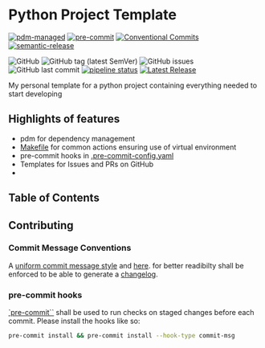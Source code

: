<!-- omit in toc -->
# Python Project Template

[![pdm-managed](https://img.shields.io/badge/pdm-managed-blueviolet)](https://pdm-project.org)
[![pre-commit](https://img.shields.io/badge/pre--commit-enabled-brightgreen?logo=pre-commit&logoColor=white)](https://github.com/pre-commit/pre-commit)
[![Conventional Commits](https://img.shields.io/badge/Conventional%20Commits-1.0.0-yellow.svg)](https://conventionalcommits.org)
[![semantic-release](https://img.shields.io/badge/%20%20%F0%9F%93%A6%F0%9F%9A%80-semantic--release-e10079.svg)](https://github.com/semantic-release/semantic-release)

![GitHub](https://img.shields.io/github/license/MultifokalHirn/python_template_repo)
![GitHub tag (latest SemVer)](https://img.shields.io/github/v/tag/MultifokalHirn/python_template_repo)
![GitHub issues](https://img.shields.io/github/issues/MultifokalHirn/python_template_repo)
![GitHub last commit](https://img.shields.io/github/last-commit/MultifokalHirn/python_template_repo)
[![pipeline status](https://gitlab.com/MultifokalHirn/python_template_repo/badges/main/pipeline.svg?ignore_skipped=true)](https://gitlab.com/MultifokalHirn/python_template_repo/-/commits/main)
[![Latest Release](https://gitlab.com/MultifokalHirn/python_template_repo/-/badges/release.svg)](https://gitlab.com/MultifokalHirn/python_template_repo/-/releases)

My personal template for a python project containing everything needed to start developing

<!-- omit in toc -->

## Highlights of features

- pdm for dependency management
- [Makefile](./Makefile) for common actions ensuring use of virtual environment
- pre-commit hooks in [.pre-commit-config.yaml](./.pre-commit-config.yaml)
- Templates for Issues and PRs on GitHub
-

<!-- omit in toc -->
## Table of Contents

## Contributing

### Commit Message Conventions

A [uniform commit message style](https://commitizen-tools.github.io/commitizen/tutorials/writing_commits/)
and [here](https://www.conventionalcommits.org/en/v1.0.0/). for better readibilty shall be enforced to be able to generate a [changelog](./CHANGELOG.md).

### pre-commit hooks

[`pre-commit``](https://github.com/pre-commit/pre-commit) shall be used to run checks on staged changes before each commit.
Please install the hooks like so:

``` bash
pre-commit install && pre-commit install --hook-type commit-msg
```
